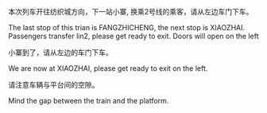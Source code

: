 本次列车开往纺织城方向，下一站小寨, 换乘2号线的乘客，请从左边车门下车。

The last stop of this trian is FANGZHICHENG, the next stop is XIAOZHAI. Passengers transfer lin2, please get ready to exit. Doors will open on the left 


小寨到了，请从左边的车门下车。

We are now at XIAOZHAI, please get ready to exit on the left.

请注意车辆与平台间的空隙。

Mind the gap between the train and the platform.



